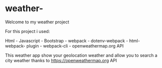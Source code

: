 # weather-

Welcome to my weather project

For this project i used:

Html - Javascript - Bootstrap - webpack - dotenv-webpack - html-webpack- plugin - webpack-cli - openweathermap.org API

This weather app show your geolocation weather and allow you to search a city weather thanks to https://openweathermap.org API
